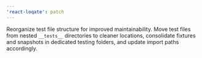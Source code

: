 ```yaml
---
'react-loqate': patch
---
```


Reorganize test file structure for improved maintainability. Move test files from nested `__tests__` directories to cleaner locations, consolidate fixtures and snapshots in dedicated testing folders, and update import paths accordingly.
